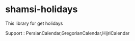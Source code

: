 # shamsi-holidays

This library for get holidays 

Support : PersianCalendar,GregorianCalendar,HijriCalendar

